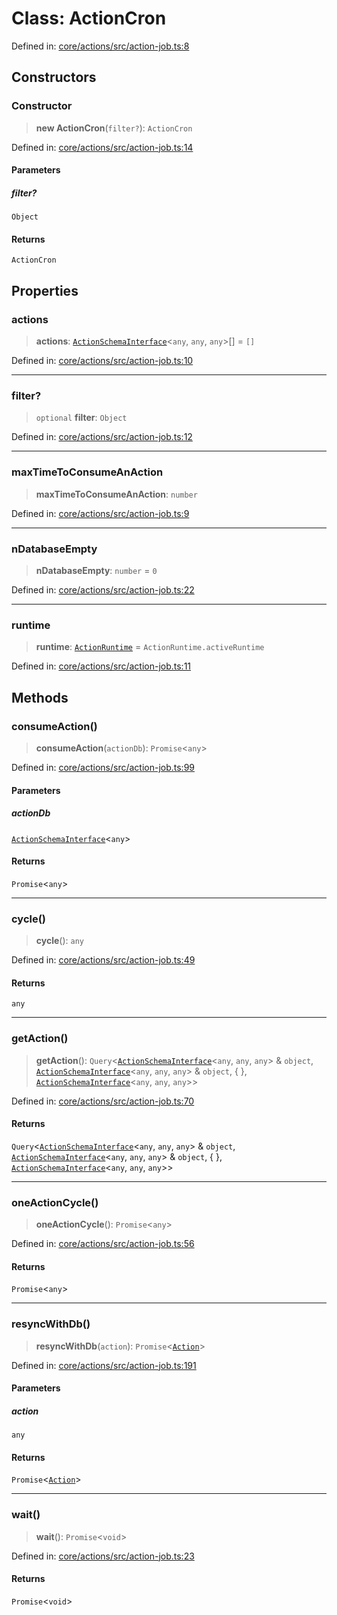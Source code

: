 # Class: ActionCron

Defined in: [core/actions/src/action-job.ts:8](https://github.com/LaWebcapsule/orbits/blob/504560817f25458d3fb6654ab2ed313dea8d3ae0/core/actions/src/action-job.ts#L8)

## Constructors

### Constructor

> **new ActionCron**(`filter?`): `ActionCron`

Defined in: [core/actions/src/action-job.ts:14](https://github.com/LaWebcapsule/orbits/blob/504560817f25458d3fb6654ab2ed313dea8d3ae0/core/actions/src/action-job.ts#L14)

#### Parameters

##### filter?

`Object`

#### Returns

`ActionCron`

## Properties

### actions

> **actions**: [`ActionSchemaInterface`](../interfaces/ActionSchemaInterface.md)\<`any`, `any`, `any`\>[] = `[]`

Defined in: [core/actions/src/action-job.ts:10](https://github.com/LaWebcapsule/orbits/blob/504560817f25458d3fb6654ab2ed313dea8d3ae0/core/actions/src/action-job.ts#L10)

***

### filter?

> `optional` **filter**: `Object`

Defined in: [core/actions/src/action-job.ts:12](https://github.com/LaWebcapsule/orbits/blob/504560817f25458d3fb6654ab2ed313dea8d3ae0/core/actions/src/action-job.ts#L12)

***

### maxTimeToConsumeAnAction

> **maxTimeToConsumeAnAction**: `number`

Defined in: [core/actions/src/action-job.ts:9](https://github.com/LaWebcapsule/orbits/blob/504560817f25458d3fb6654ab2ed313dea8d3ae0/core/actions/src/action-job.ts#L9)

***

### nDatabaseEmpty

> **nDatabaseEmpty**: `number` = `0`

Defined in: [core/actions/src/action-job.ts:22](https://github.com/LaWebcapsule/orbits/blob/504560817f25458d3fb6654ab2ed313dea8d3ae0/core/actions/src/action-job.ts#L22)

***

### runtime

> **runtime**: [`ActionRuntime`](ActionRuntime.md) = `ActionRuntime.activeRuntime`

Defined in: [core/actions/src/action-job.ts:11](https://github.com/LaWebcapsule/orbits/blob/504560817f25458d3fb6654ab2ed313dea8d3ae0/core/actions/src/action-job.ts#L11)

## Methods

### consumeAction()

> **consumeAction**(`actionDb`): `Promise`\<`any`\>

Defined in: [core/actions/src/action-job.ts:99](https://github.com/LaWebcapsule/orbits/blob/504560817f25458d3fb6654ab2ed313dea8d3ae0/core/actions/src/action-job.ts#L99)

#### Parameters

##### actionDb

[`ActionSchemaInterface`](../interfaces/ActionSchemaInterface.md)\<`any`\>

#### Returns

`Promise`\<`any`\>

***

### cycle()

> **cycle**(): `any`

Defined in: [core/actions/src/action-job.ts:49](https://github.com/LaWebcapsule/orbits/blob/504560817f25458d3fb6654ab2ed313dea8d3ae0/core/actions/src/action-job.ts#L49)

#### Returns

`any`

***

### getAction()

> **getAction**(): `Query`\<[`ActionSchemaInterface`](../interfaces/ActionSchemaInterface.md)\<`any`, `any`, `any`\> & `object`, [`ActionSchemaInterface`](../interfaces/ActionSchemaInterface.md)\<`any`, `any`, `any`\> & `object`, \{ \}, [`ActionSchemaInterface`](../interfaces/ActionSchemaInterface.md)\<`any`, `any`, `any`\>\>

Defined in: [core/actions/src/action-job.ts:70](https://github.com/LaWebcapsule/orbits/blob/504560817f25458d3fb6654ab2ed313dea8d3ae0/core/actions/src/action-job.ts#L70)

#### Returns

`Query`\<[`ActionSchemaInterface`](../interfaces/ActionSchemaInterface.md)\<`any`, `any`, `any`\> & `object`, [`ActionSchemaInterface`](../interfaces/ActionSchemaInterface.md)\<`any`, `any`, `any`\> & `object`, \{ \}, [`ActionSchemaInterface`](../interfaces/ActionSchemaInterface.md)\<`any`, `any`, `any`\>\>

***

### oneActionCycle()

> **oneActionCycle**(): `Promise`\<`any`\>

Defined in: [core/actions/src/action-job.ts:56](https://github.com/LaWebcapsule/orbits/blob/504560817f25458d3fb6654ab2ed313dea8d3ae0/core/actions/src/action-job.ts#L56)

#### Returns

`Promise`\<`any`\>

***

### resyncWithDb()

> **resyncWithDb**(`action`): `Promise`\<[`Action`](Action.md)\>

Defined in: [core/actions/src/action-job.ts:191](https://github.com/LaWebcapsule/orbits/blob/504560817f25458d3fb6654ab2ed313dea8d3ae0/core/actions/src/action-job.ts#L191)

#### Parameters

##### action

`any`

#### Returns

`Promise`\<[`Action`](Action.md)\>

***

### wait()

> **wait**(): `Promise`\<`void`\>

Defined in: [core/actions/src/action-job.ts:23](https://github.com/LaWebcapsule/orbits/blob/504560817f25458d3fb6654ab2ed313dea8d3ae0/core/actions/src/action-job.ts#L23)

#### Returns

`Promise`\<`void`\>
